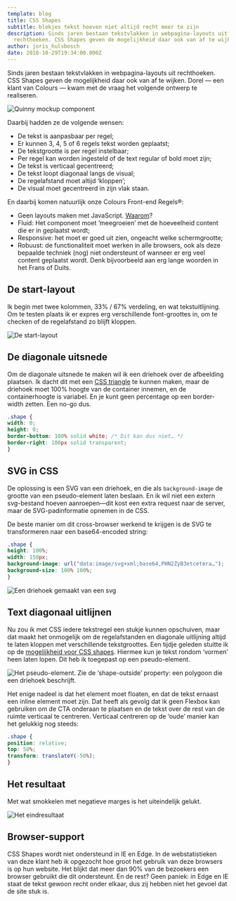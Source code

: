 ```yaml
---
template: blog
title: CSS Shapes
subtitle: blokjes tekst hoeven niet altijd recht meer te zijn
description: Sinds jaren bestaan tekstvlakken in webpagina-layouts uit
  rechthoeken. CSS Shapes geven de mogelijkheid daar ook van af te wijken.
author: joris_hulsbosch
date: 2018-10-29T19:34:00.000Z
---
```


Sinds jaren bestaan tekstvlakken in webpagina-layouts uit rechthoeken. CSS
Shapes geven de mogelijkheid daar ook van af te wijken. Dorel — een klant van
Colours — kwam met de vraag het volgende ontwerp te realiseren.

![Quinny mockup component](blog/ZappXWebsiteMockups.png "Quinny mockup component")

Daarbij hadden ze de volgende wensen:

- De tekst is aanpasbaar per regel;
- Er kunnen 3, 4, 5 of 6 regels tekst worden geplaatst;
- De tekstgrootte is per regel instelbaar;
- Per regel kan worden ingesteld of de text regular of bold moet zijn;
- De tekst is verticaal gecentreerd;
- De tekst loopt diagonaal langs de visual;
- De regelafstand moet altijd ‘kloppen’;
- De visual moet gecentreerd in zijn vlak staan.

En daarbij komen natuurlijk onze Colours Front-end Regels®:

- Geen layouts maken met JavaScript. [Waarom](https://kryogenix.org/code/browser/everyonehasjs.html)?
- Fluid: Het component moet ‘meegroeien’ met de hoeveelheid content die er in geplaatst wordt;
- Responsive: het moet er goed uit zien, ongeacht welke schermgrootte;
- Robuust: de functionaliteit moet werken in alle browsers, ook als deze bepaalde techniek (nog) niet ondersteunt of wanneer er erg veel content geplaatst wordt. Denk bijvoorbeeld aan erg lange woorden in het Frans of Duits.

## De start-layout

Ik begin met twee kolommen, 33% /  67% verdeling, en wat tekstuitlijning. Om te testen plaats ik er expres erg verschillende font-groottes in, om te checken of de regelafstand zo blijft kloppen.

![De start-layout](blog/start-layout.png)

## De diagonale uitsnede

Om de diagonale uitsnede te maken wil ik een driehoek over de afbeelding plaatsen. Ik dacht dit met een [CSS triangle](https://css-tricks.com/examples/ShapesOfCSS/) te kunnen maken, maar de driehoek moet 100% hoogte van de container innemen, en de containerhoogte is variabel. En je kunt geen percentage op een border-width zetten. Een no-go dus.

```css
.shape {
width: 0;
height: 0;
border-bottom: 100% solid white; /* Dit kan dus niet… */
border-right: 100px solid transparent;
}
```

## SVG in CSS

De oplossing is een SVG van een driehoek, en die als `background-image` de grootte van een pseudo-element laten beslaan. En ik wil niet een extern svg-bestand hoeven aanroepen—dit kost een extra request naar de server, maar de SVG-padinformatie opnemen in de CSS.

De beste manier om dit cross-browser werkend te krijgen is de SVG te transformeren naar een base64-encoded string:

```css
.shape {
height: 100%;
width: 150px;
background-image: url("data:image/svg+xml;base64,PHN2ZyB3etcetera…");
background-size: 100% 100%;
}
```

![Een driehoek gemaakt van een svg](blog/pasted-image-15.png "Een driehoek gemaakt van een svg")

## Text diagonaal uitlijnen

Nu zou ik met CSS iedere tekstregel een stukje kunnen opschuiven, maar dat maakt het onmogelijk om de regelafstanden en diagonale uitlijning altijd te laten kloppen met verschillende tekstgroottes. Een tijdje geleden stuitte ik op de [mogelijkheid voor CSS shapes](https://alistapart.com/article/css-shapes-101). Hiermee kun je tekst rondom ‘vormen’ heen laten lopen. Dit heb ik toegepast op een pseudo-element.

![Het pseudo-element. Zie de ‘shape-outside’ property: een polygoon die een driehoek beschrijft.](blog/pasted-image-17.png "Het pseudo-element. Zie de ‘shape-outside’ property: een polygoon die een driehoek beschrijft.")

Het enige nadeel is dat het element moet floaten, en dat de tekst ernaast een inline element moet zijn. Dat heeft als gevolg dat ik geen Flexbox kan gebruiken om de CTA onderaan te plaatsen en de tekst over de rest van de ruimte verticaal te centreren. Verticaal centreren op de ‘oude’ manier kan het gelukkig nog steeds:

```css
.shape {
position: relative;
top: 50%;
transform: translateY(-50%);
}
```

## Het resultaat

Met wat smokkelen met negatieve marges is het uiteindelijk gelukt.

![Het eindresultaat](blog/pasted-image-19.png "Het eindresultaat")

## Browser-support

CSS Shapes wordt niet ondersteund in IE en Edge. In de webstatistieken van deze klant heb ik opgezocht hoe groot het gebruik van deze browsers is op hun website. Het blijkt dat meer dan 90% van de bezoekers een browser gebruikt die dit ondersteunt. En de rest? Geen paniek: in Edge en IE staat de tekst gewoon recht onder elkaar, dus zij hebben niet het gevoel dat de site stuk is.
